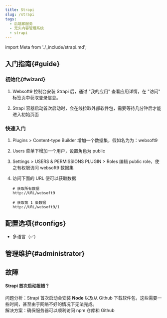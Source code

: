 ```yaml
---
title: Strapi
slug: /strapi
tags:
  - 后端即服务
  - 无头内容管理系统
  - strapi
---
```


import Meta from './_include/strapi.md';

<Meta name="meta" />

## 入门指南{#guide}

### 初始化{#wizard}

1. Websoft9 控制台安装 Strapi 后，通过 "我的应用" 查看应用详情，在 "访问" 标签页中获取登录信息。  

2. Strapi 容器启动首次启动时，会在线拉取外部软件包，需要等待几分钟后才能进入初始页面

### 快速入门

1. Plugins > Content-type Builder 增加一个数据集，假如名为为：websoft9

2. Users 菜单下增加一个用户，设置角色为 public

3. Settings > USERS & PERMISSIONS PLUGIN > Roles 编辑 public role，使之有权限访问 websoft9 数据集

4. 访问下面的 URL 便可以获取数据

   ```
   # 获取所有数据
   http://URL/websoft9
   
   # 获取第 1 条数据
   http://URL/websoft9/1
   ```


## 配置选项{#configs}

- 多语言（✅）

## 管理维护{#administrator}

## 故障

#### Strapi 首次启动报错？

问题分析：Strapi 首次启动会安装 **Node** 以及从 Github 下载软件包，这些需要一些时间，甚至由于网络不好的情况下无法完成。  
解决方案：确保服务器可以顺利访问 npm 仓库和 Github
